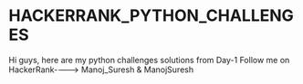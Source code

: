 # HACKERRANK_PYTHON_CHALLENGES
Hi guys, here are my python challenges solutions from Day-1
Follow me on HackerRank----> Manoj_Suresh & ManojSuresh
